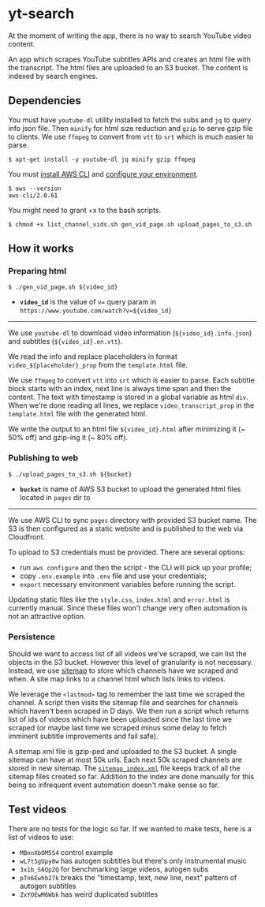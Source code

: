 # yt-search

At the moment of writing the app, there is no way to search YouTube video content.

An app which scrapes YouTube subtitles APIs and creates an html file with the transcript. The html files are uploaded to an S3 bucket. The content is indexed by search engines.

## Dependencies
You must have `youtube-dl` utility installed to fetch the subs and `jq` to query info json file. Then `minify` for html size reduction and `gzip` to serve gzip file to clients. We use `ffmpeg` to convert from `vtt` to `srt` which is much easier to parse.

```
$ apt-get install -y youtube-dl jq minify gzip ffmpeg
```

You must [install AWS CLI][aws-cli-install] and [configure your environment](#publishing-to-web).

```
$ aws --version
aws-cli/2.0.61
```

You might need to grant +x to the bash scripts.

```
$ chmod +x list_channel_vids.sh gen_vid_page.sh upload_pages_to_s3.sh
```

## How it works
### Preparing html
```
$ ./gen_vid_page.sh ${video_id}
```
* **`video_id`** is the value of `v=` query param in `https://www.youtube.com/watch?v=${video_id}`

---

We use `youtube-dl` to download video information (`${video_id}.info.json`) and subtitles (`${video_id}.en.vtt`).

We read the info and replace placeholders in format `video_${placeholder}_prop` from the `template.html` file.

We use `ffmpeg` to convert `vtt` into `srt` which is easier to parse. Each subtitle block starts with an index, next line is always time span and then the content. The text with timestamp is stored in a global variable as html `div`. When we're done reading all lines, we replace `video_transcript_prop` in the `template.html` file with the generated html.

We write the output to an html file `${video_id}.html` after minimizing it (~ 50% off) and gzip-ing it (~ 80% off).

### Publishing to web
```
$ ./upload_pages_to_s3.sh ${bucket}
```
* **`bucket`** is name of AWS S3 bucket to upload the generated html files located in `pages` dir to

---

We use AWS CLI to sync `pages` directory with provided S3 bucket name. The S3 is then configured as a static website and is published to the web via Cloudfront.

To upload to S3 credentials must be provided. There are several options:
* run `aws configure` and then the script - the CLI will pick up your profile;
* copy `.env.example` into `.env` file and use your credentials;
* `export` necessary environment variables before running the script.

Updating static files like the `style.css`, `index.html` and `error.html` is currently manual. Since these files won't change very often automation is not an attractive option.

### Persistence
Should we want to access list of all videos we've scraped, we can list the objects in the S3 bucket. However this level of granularity is not necessary. Instead, we use [sitemap][sitemap] to store which channels have we scraped and when. A site map links to a channel html which lists links to videos.

We leverage the `<lastmod>` tag to remember the last time we scraped the channel. A script then visits the sitemap file and searches for channels which haven't been scraped in D days. We then run a script which returns list of ids of videos which have been uploaded since the last time we scraped (or maybe last time we scraped minus some delay to fetch imminent subtitle improvements and fail safe).

A sitemap xml file is gzip-ped and uploaded to the S3 bucket. A single sitemap can have at most 50k urls. Each next 50k scraped channels are stored in new sitemap. The [`sitemap_index.xml`](static/sitemap_index.xml) file keeps track of all the sitemap files created so far. Addition to the index are done manually for this being so infrequent event automation doesn't make sense so far.

## Test videos
There are no tests for the logic so far. If we wanted to make tests, here is a list of videos to use:
* `MBnnXbOM5S4` control example
* `wL7tSgUpy8w` has autogen subtitles but there's only instrumental music
* `3x1b_S6Qp2Q` for benchmarking large videos, autogen subs
* `pTn6Ewhb27k` breaks the "timestamp, text, new line, next" pattern of autogen subtitles
* `ZxYOEwM6Wbk` has weird duplicated subtitles

<!-- Invisible list of references -->
[aws-cli-install]: https://docs.aws.amazon.com/cli/latest/userguide/install-cliv2-linux.html
[sitemap]: https://www.sitemaps.org/protocol.html
